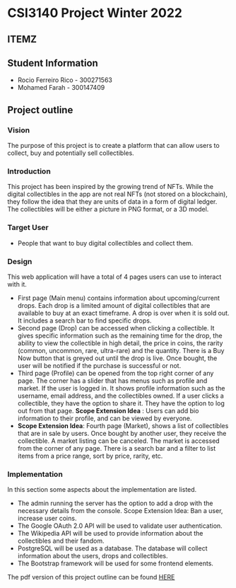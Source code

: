 # CSI3140 Project Winter 2022
## ITEMZ

## Student Information
- Rocio Ferreiro Rico - 300271563
- Mohamed Farah - 300147409

## Project outline
### Vision
The purpose of this project is to create a platform that can allow users to collect, buy and
potentially sell collectibles.

### Introduction
This project has been inspired by the growing trend of NFTs. While the digital collectibles in the
app are not real NFTs (not stored on a blockchain), they follow the idea that they are units of
data in a form of digital ledger. The collectibles will be either a picture in PNG format, or a 3D
model.
### Target User
- People that want to buy digital collectibles and collect them.
### Design
This web application will have a total of 4 pages users can use to interact with it.

- First page (Main menu) contains information about upcoming/current drops. Each drop is
a limited amount of digital collectibles that are available to buy at an exact timeframe. A
drop is over when it is sold out. It includes a search bar to find specific drops.
- Second page (Drop) can be accessed when clicking a collectible. It gives specific
information such as the remaining time for the drop, the ability to view the collectible in
high detail, the price in coins, the rarity (common, uncommon, rare, ultra-rare) and the
quantity. There is a Buy Now button that is greyed out until the drop is live. Once bought,
the user will be notified if the purchase is successful or not.
- Third page (Profile) can be opened from the top right corner of any page. The corner has
a slider that has menus such as profile and market. If the user is logged in. It shows
profile information such as the username, email address, and the collectibles owned. If a
user clicks a collectible, they have the option to share it. They have the option to log out
from that page.
**Scope Extension Idea** : Users can add bio information to their profile, and can be viewed
by everyone.
- **Scope Extension Idea**: Fourth page (Market), shows a list of collectibles that are in sale
by users. Once bought by another user, they receive the collectible. A market listing can
be canceled. The market is accessed from the corner of any page. There is a search bar
and a filter to list items from a price range, sort by price, rarity, etc.
### Implementation
In this section some aspects about the implementation are listed.
- The admin running the server has the option to add a drop with the necessary details
from the console.
Scope Extension Idea: Ban a user, increase user coins.
- The Google OAuth 2.0 API will be used to validate user authentication.
- The Wikipedia API will be used to provide information about the collectibles and their
fandom.
- PostgreSQL will be used as a database. The database will collect information about the
users, drops and collectibles.
- The Bootstrap framework will be used for some frontend elements.

The pdf version of this project outline can be found [HERE](https://github.com/professor-forward/project-messiteam/blob/develop/projectOutline/Project%20Outline.pdf)


